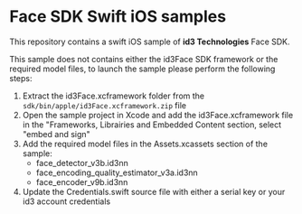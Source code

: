 # Face SDK Swift iOS samples

This repository contains a swift iOS sample of **id3 Technologies** Face SDK.

This sample does not contains either the id3Face SDK framework or the required model files, to launch the sample please perform the following steps:

1. Extract the id3Face.xcframework folder from the `sdk/bin/apple/id3Face.xcframework.zip` file
2. Open the sample project in Xcode and add the id3Face.xcframework file in the "Frameworks, Librairies and Embedded Content section, select "embed and sign"
3. Add the required model files in the Assets.xcassets section of the sample:
    - face_detector_v3b.id3nn
    - face_encoding_quality_estimator_v3a.id3nn
    - face_encoder_v9b.id3nn
4. Update the Credentials.swift source file with either a serial key or your id3 account credentials

